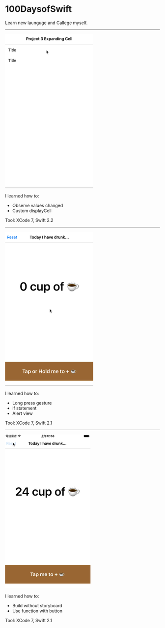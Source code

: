 # 100DaysofSwift
Learn new launguge and Callege myself.

-------------------------
![image](Project3-ExpandingCell/project3-ExpandingCell.gif)

I learned how to:
* Observe values changed
* Custom displayCell

Tool: XCode 7, Swift 2.2

-------------------------
![image](Project2-Tap-Counter-LongPress/Project2-TapCounterLongPress.gif)

I learned how to:
* Long press gesture
* if statement
* Alert view

Tool: XCode 7, Swift 2.1


---------------------------
![image](Project1-Tap-Counter/Project1-TapCounter.gif)

I learned how to:
* Build without storyboard
* Use function with button

Tool: XCode 7, Swift 2.1
